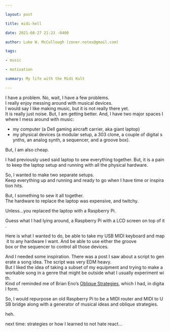 ```yaml
---

layout: post

title: midi-hell

date: 2021-08-27 21:23 -0400

author: Luke W. McCullough (zoner.notes@gmail.com)

tags:

- music

- motivation

summary: My life with the Midi Kult

---
```


I have a problem.
No, wait, I have a few problems.
I really enjoy messing around with musical devices.
I would say I like making music, but it is not really there yet.
It is really just noise. But, I am getting better.
And, I have two major spaces I where I mess around with music:

* my computer (a Dell gaming aircraft carrier, aka giant laptop)
* my physical devices (a modular setup, a 303 clone, a couple of digital synths, an analog synth, a sequencer, and a groove box).

But, I am also cheap.

I had previously used said laptop to sew everything together. But, it is a pain to keep the laptop setup and running with all the physical hardware.

So, I wanted to make two separate setups.
Keep everything up and running and ready to go when I have time or inspiration hits.

But, I something to sew it all together.
The hardware to replace the laptop was expensive, and twitchy.

Unless...you replaced the laptop with a Raspberry Pi.

Guess what I had lying around, a Raspberry Pi with a LCD screen on top of it.

Here is what I wanted to do, be able to take my USB MIDI keyboard and map it to any hardware I want.
And be able to use either the groove box or the sequencer to control all those devices.

And I needed some inspiration. There was a post I saw about a script to generate a song idea.
The script was very EDM heavy.
But I liked the idea of taking a subset of my equipment and trying to make a workable song in a genre that might be outside what I usually experiment with.
Kind of reminded me of Brian Eno’s [Oblique Strategies](https://en.wikipedia.org/wiki/Oblique_Strategies), which I had, in digital form.

So, I would repurpose an old Raspberry Pi to be a MIDI router and MIDI to USB bridge along with a generator of musical ideas and oblique strategies.

heh.

next time: strategies or how I learned to not hate react...
